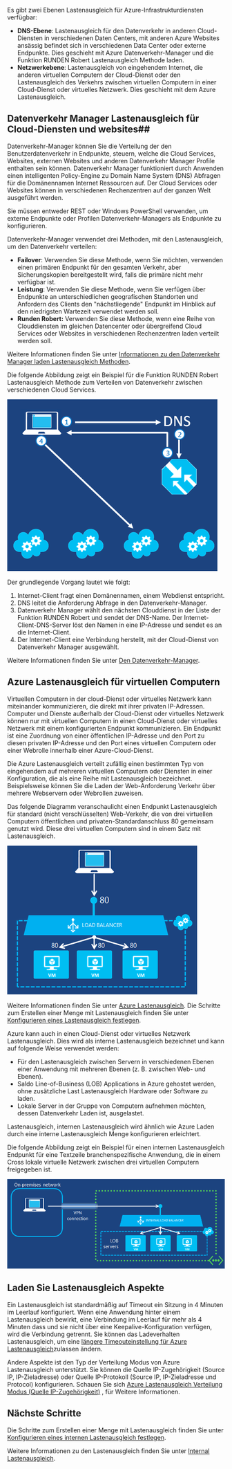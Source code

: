 

Es gibt zwei Ebenen Lastenausgleich für Azure-Infrastrukturdiensten verfügbar:

- **DNS-Ebene**: Lastenausgleich für den Datenverkehr in anderen Cloud-Diensten in verschiedenen Daten Centers, mit anderen Azure Websites ansässig befindet sich in verschiedenen Data Center oder externe Endpunkte. Dies geschieht mit Azure Datenverkehr-Manager und die Funktion RUNDEN Robert Lastenausgleich Methode laden.
- **Netzwerkebene**: Lastenausgleich von eingehendem Internet, die anderen virtuellen Computern der Cloud-Dienst oder den Lastenausgleich des Verkehrs zwischen virtuellen Computern in einer Cloud-Dienst oder virtuelles Netzwerk. Dies geschieht mit dem Azure Lastenausgleich.

## <a name="traffic-manager-load-balancing-for-cloud-services-and-websites"></a>Datenverkehr Manager Lastenausgleich für Cloud-Diensten und websites##

Datenverkehr-Manager können Sie die Verteilung der den Benutzerdatenverkehr in Endpunkte, steuern, welche die Cloud Services, Websites, externen Websites und anderen Datenverkehr Manager Profile enthalten sein können. Datenverkehr Manager funktioniert durch Anwenden einen intelligenten Policy-Engine zu Domain Name System (DNS) Abfragen für die Domänennamen Internet Ressourcen auf. Der Cloud Services oder Websites können in verschiedenen Rechenzentren auf der ganzen Welt ausgeführt werden.

Sie müssen entweder REST oder Windows PowerShell verwenden, um externe Endpunkte oder Profilen Datenverkehr-Managers als Endpunkte zu konfigurieren.

Datenverkehr-Manager verwendet drei Methoden, mit den Lastenausgleich, um den Datenverkehr verteilen:

- **Failover**: Verwenden Sie diese Methode, wenn Sie möchten, verwenden einen primären Endpunkt für den gesamten Verkehr, aber Sicherungskopien bereitgestellt wird, falls die primäre nicht mehr verfügbar ist.
- **Leistung**: Verwenden Sie diese Methode, wenn Sie verfügen über Endpunkte an unterschiedlichen geografischen Standorten und Anfordern des Clients den "nächstliegende" Endpunkt im Hinblick auf den niedrigsten Wartezeit verwendet werden soll.
- **Runden Robert:**  Verwenden Sie diese Methode, wenn eine Reihe von Clouddiensten im gleichen Datencenter oder übergreifend Cloud Services oder Websites in verschiedenen Rechenzentren laden verteilt werden soll.

Weitere Informationen finden Sie unter [Informationen zu den Datenverkehr Manager laden Lastenausgleich Methoden](../articles/traffic-manager/traffic-manager-routing-methods.md).

Die folgende Abbildung zeigt ein Beispiel für die Funktion RUNDEN Robert Lastenausgleich Methode zum Verteilen von Datenverkehr zwischen verschiedenen Cloud Services.

![Auslastung](./media/virtual-machines-common-load-balance/TMSummary.png)

Der grundlegende Vorgang lautet wie folgt:

1.  Internet-Client fragt einen Domänennamen, einem Webdienst entspricht.
2.  DNS leitet die Anforderung Abfrage in den Datenverkehr-Manager.
3.  Datenverkehr Manager wählt den nächsten Clouddienst in der Liste der Funktion RUNDEN Robert und sendet der DNS-Name. Der Internet-Client-DNS-Server löst den Namen in eine IP-Adresse und sendet es an die Internet-Client.
4.  Der Internet-Client eine Verbindung herstellt, mit der Cloud-Dienst von Datenverkehr Manager ausgewählt.

Weitere Informationen finden Sie unter [Den Datenverkehr-Manager](../articles/traffic-manager/traffic-manager-overview.md).

## <a name="azure-load-balancing-for-virtual-machines"></a>Azure Lastenausgleich für virtuellen Computern ##

Virtuellen Computern in der cloud-Dienst oder virtuelles Netzwerk kann miteinander kommunizieren, die direkt mit ihrer privaten IP-Adressen. Computer und Dienste außerhalb der Cloud-Dienst oder virtuelles Netzwerk können nur mit virtuellen Computern in einen Cloud-Dienst oder virtuelles Netzwerk mit einem konfigurierten Endpunkt kommunizieren. Ein Endpunkt ist eine Zuordnung von einer öffentlichen IP-Adresse und den Port zu diesen privaten IP-Adresse und den Port eines virtuellen Computern oder einer Webrolle innerhalb einer Azure-Cloud-Dienst.

Die Azure Lastenausgleich verteilt zufällig einen bestimmten Typ von eingehendem auf mehreren virtuellen Computern oder Diensten in einer Konfiguration, die als eine Reihe mit Lastenausgleich bezeichnet. Beispielsweise können Sie die Laden der Web-Anforderung Verkehr über mehrere Webservern oder Webrollen zuweisen.

Das folgende Diagramm veranschaulicht einen Endpunkt Lastenausgleich für standard (nicht verschlüsselten) Web-Verkehr, die von drei virtuellen Computern öffentlichen und privaten-Standardanschluss 80 gemeinsam genutzt wird. Diese drei virtuellen Computern sind in einem Satz mit Lastenausgleich.

![Auslastung](./media/virtual-machines-common-load-balance/LoadBalancing.png)

Weitere Informationen finden Sie unter [Azure Lastenausgleich](../articles/load-balancer/load-balancer-overview.md). Die Schritte zum Erstellen einer Menge mit Lastenausgleich finden Sie unter [Konfigurieren eines Lastenausgleich festlegen](../articles/load-balancer/load-balancer-get-started-internet-arm-ps.md).

Azure kann auch in einen Cloud-Dienst oder virtuelles Netzwerk Lastenausgleich. Dies wird als interne Lastenausgleich bezeichnet und kann auf folgende Weise verwendet werden:

- Für den Lastenausgleich zwischen Servern in verschiedenen Ebenen einer Anwendung mit mehreren Ebenen (z. B. zwischen Web- und Ebenen).
- Saldo Line-of-Business (LOB) Applications in Azure gehostet werden, ohne zusätzliche Last Lastenausgleich Hardware oder Software zu laden.
- Lokale Server in der Gruppe von Computern aufnehmen möchten, dessen Datenverkehr Laden ist, ausgelastet.

Lastenausgleich, internen Lastenausgleich wird ähnlich wie Azure Laden durch eine interne Lastenausgleich Menge konfigurieren erleichtert.

Die folgende Abbildung zeigt ein Beispiel für einen internen Lastenausgleich Endpunkt für eine Textzeile branchenspezifische Anwendung, die in einem Cross lokale virtuelle Netzwerk zwischen drei virtuellen Computern freigegeben ist.

![Auslastung](./media/virtual-machines-common-load-balance/LOBServers.png)

## <a name="load-balancer-considerations"></a>Laden Sie Lastenausgleich Aspekte

Ein Lastenausgleich ist standardmäßig auf Timeout ein Sitzung in 4 Minuten im Leerlauf konfiguriert. Wenn eine Anwendung hinter einem Lastenausgleich bewirkt, eine Verbindung im Leerlauf für mehr als 4 Minuten dass und sie nicht über eine Keepalive-Konfiguration verfügen, wird die Verbindung getrennt. Sie können das Ladeverhalten Lastenausgleich, um eine [längere Timeouteinstellung für Azure Lastenausgleich](../articles/load-balancer/load-balancer-tcp-idle-timeout.md)zulassen ändern.

Andere Aspekte ist den Typ der Verteilung Modus von Azure Lastenausgleich unterstützt. Sie können die Quelle IP-Zugehörigkeit (Source IP, IP-Zieladresse) oder Quelle IP-Protokoll (Source IP, IP-Zieladresse und Protocol) konfigurieren. Schauen Sie sich [Azure Lastenausgleich Verteilung Modus (Quelle IP-Zugehörigkeit)](../articles/load-balancer/load-balancer-distribution-mode.md) , für Weitere Informationen.


## <a name="next-steps"></a>Nächste Schritte

Die Schritte zum Erstellen einer Menge mit Lastenausgleich finden Sie unter [Konfigurieren eines internen Lastenausgleich festlegen](../articles/load-balancer/load-balancer-get-started-ilb-arm-ps.md).

Weitere Informationen zu den Lastenausgleich finden Sie unter [Internal Lastenausgleich](../articles/load-balancer/load-balancer-internal-overview.md).
